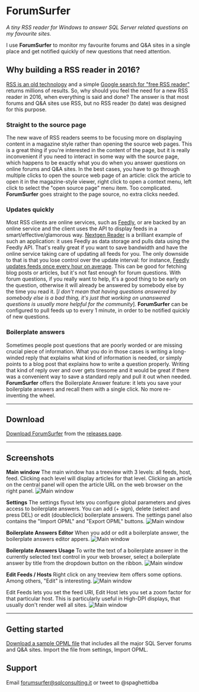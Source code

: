 **ForumSurfer**
===========
*A tiny RSS reader for Windows to answer SQL Server related questions on my favourite sites.*

I use **ForumSurfer** to monitor my favourite forums and Q&A sites in a single place and get notified quickly of new questions that need attention.

Why building a RSS reader in 2016?
----------------------------------
[RSS is an old technology](https://en.wikipedia.org/wiki/RSS) and a simple [Google search for "free RSS reader"](https://www.google.com/search?q=free%20RSS%20reader) returns millions of results. So, why should you feel the need for a new RSS reader in 2016, when everything is said and done?
The answer is that most forums and Q&A sites use RSS, but no RSS reader (to date) was designed for this purpose.

### Straight to the source page ###
The new wave of RSS readers seems to be focusing more on displaying content in a magazine style rather than opening the source web pages. This is a great thing if you're interested in the content of the page, but it is really inconvenient if you need to interact in some way with the source page, which happens to be exactly what you do when you answer questions on online forums and Q&A sites.
In the best cases, you have to go through multiple clicks to open the source web page of an article: click the article to open it in the magazine-style viewer, right click to open a context menu, left click to select the "open source page" menu item. Too complicated.
**ForumSurfer** goes straight to the page source, no extra clicks needed.

### Updates quickly ###
Most RSS clients are online services, such as [Feedly](http://feedly.com/), or are backed by an online service and the client uses the API to display feeds in a smart/effective/glamorous way. [Nextgen Reader](http://nextmatters.com/apps/) is a brilliant example of such an application: it uses Feedly as data storage and pulls data using the Feedly API.
That's really great if you want to save bandwidth and have the online service taking care of updating all feeds for you. The only downside to that is that you lose control over the update interval: for instance, [Feedly updates feeds once every hour on average](https://www.feedly.com/fetcher.html). This can be good for fetching blog posts or articles, but it's not fast enough for forum questions. 
With forum questions, if you really want to help, it's a good thing to be early on the question, otherwise it will already be answered by somebody else by the time you read it. [*I don't mean that having questions answered by somebody else is a bad thing, it's just that working on unanswered questions is usually more helpful for the community*]. 
**ForumSurfer** can be configured to pull feeds up to every 1 minute, in order to be notified quickly of new questions.

### Boilerplate answers ###
Sometimes people post questions that are poorly worded or are missing crucial piece of information. What you do in those cases is writing a long-winded reply that explains what kind of information is needed, or simply points to a blog post that explains how to write a question properly. Writing that kind of reply over and over gets tiresome and it would be great if there was a convenient way to save a standard reply and pull it out when needed.
**ForumSurfer** offers the Boilerplate Answer feature: it lets you save your boilerplate answers and recall them with a single click. No more re-inventing the wheel.


----------

**Download**
--------
[Download ForumSurfer](https://github.com/spaghettidba/ForumSurfer/releases/latest) from the [releases page](https://github.com/spaghettidba/ForumSurfer/releases/latest).


----------

**Screenshots**
--------
**Main window**
The main window has a treeview with 3 levels: all feeds, host, feed. Clicking each level will display articles for that level.
Clicking an article on the central panel will open the article URL on the web browser on the right panel.
![Main window](https://raw.githubusercontent.com/spaghettidba/ForumSurfer/master/ForumSurfer/Images/ForumSurfer.png)

**Settings**
The settings flyout lets you configure global parameters and gives access to boilerplate answers. 
You can add (+ sign), delete (select and press DEL) or edit (doubleclick) boilerplate answers.
The settings panel also contains the "Import OPML" and "Export OPML" buttons.
![Main window](https://raw.githubusercontent.com/spaghettidba/ForumSurfer/master/ForumSurfer/Images/ForumSurfer_Settings.png)

**Boilerplate Answers Editor**
When you add or edit a boilerplate answer, the boilerplate answers editor appers.
![Main window](https://raw.githubusercontent.com/spaghettidba/ForumSurfer/master/ForumSurfer/Images/ForumSurfer_Settings_Boilerplate.png)

**Boilerplate Answers Usage**
To write the text of a boilerplate answer in the currently selected text control in your web browser, select a boilerplate answer by title from the dropdown button on the ribbon.
![Main window](https://raw.githubusercontent.com/spaghettidba/ForumSurfer/master/ForumSurfer/Images/ForumSurfer_Settings_Boilerplate_Use.png)

**Edit Feeds / Hosts**
Right click on any treeview item offers some options. Among others, "Edit" is interesting.
![Main window](https://raw.githubusercontent.com/spaghettidba/ForumSurfer/master/ForumSurfer/Images/ForumSurfer_Settings_Edit.png)

Edit Feeds lets you set the feed URI, Edit Host lets you set a zoom factor for that particular host. This is particularly useful in High-DPI displays, that usually don't render well all sites.
![Main window](https://raw.githubusercontent.com/spaghettidba/ForumSurfer/master/ForumSurfer/Images/ForumSurfer_Settings_SetZoom.png)


----------

**Getting started**
--------
[Download a sample OPML file](https://gist.github.com/spaghettidba/4b5a6d47bb61a16456c5400f4bc1cd7a) that includes all the major SQL Server forums and Q&A sites. Import the file from settings, Import OPML.

**Support**
--------
Email forumsurfer@sqlconsulting.it or tweet to @spaghettidba
